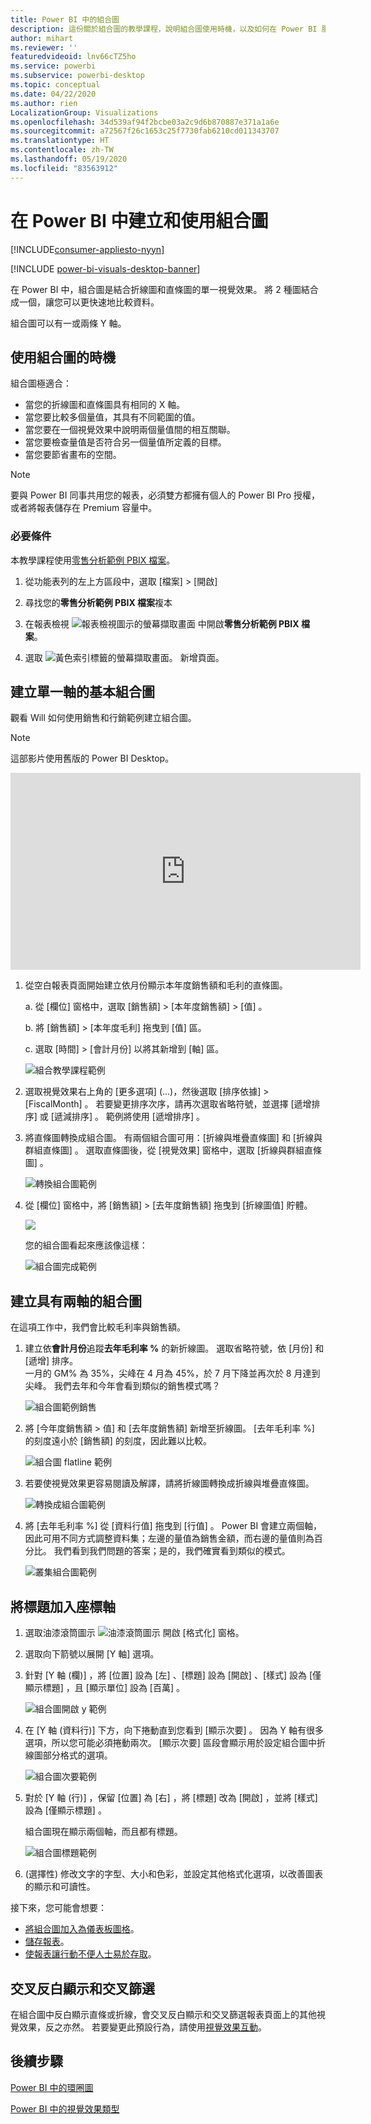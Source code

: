 ```yaml
---
title: Power BI 中的組合圖
description: 這份關於組合圖的教學課程，說明組合圖使用時機，以及如何在 Power BI 服務與 Desktop 中建置。
author: mihart
ms.reviewer: ''
featuredvideoid: lnv66cTZ5ho
ms.service: powerbi
ms.subservice: powerbi-desktop
ms.topic: conceptual
ms.date: 04/22/2020
ms.author: rien
LocalizationGroup: Visualizations
ms.openlocfilehash: 34d539af94f2bcbe03a2c9d6b870887e371a1a6e
ms.sourcegitcommit: a72567f26c1653c25f7730fab6210cd011343707
ms.translationtype: HT
ms.contentlocale: zh-TW
ms.lasthandoff: 05/19/2020
ms.locfileid: "83563912"
---
```

# <a name="create-and-use-combo-charts-in-power-bi"></a>在 Power BI 中建立和使用組合圖

[!INCLUDE[consumer-appliesto-nyyn](../includes/consumer-appliesto-nyyn.md)]

[!INCLUDE [power-bi-visuals-desktop-banner](../includes/power-bi-visuals-desktop-banner.md)]

在 Power BI 中，組合圖是結合折線圖和直條圖的單一視覺效果。 將 2 種圖結合成一個，讓您可以更快速地比較資料。

組合圖可以有一或兩條 Y 軸。

## <a name="when-to-use-a-combo-chart"></a>使用組合圖的時機
組合圖極適合：

* 當您的折線圖和直條圖具有相同的 X 軸。
* 當您要比較多個量值，其具有不同範圍的值。
* 當您要在一個視覺效果中說明兩個量值間的相互關聯。
* 當您要檢查量值是否符合另一個量值所定義的目標。
* 當您要節省畫布的空間。

> [!NOTE]
> 要與 Power BI 同事共用您的報表，必須雙方都擁有個人的 Power BI Pro 授權，或者將報表儲存在 Premium 容量中。

### <a name="prerequisites"></a>必要條件
本教學課程使用[零售分析範例 PBIX 檔案](https://download.microsoft.com/download/9/6/D/96DDC2FF-2568-491D-AAFA-AFDD6F763AE3/Retail%20Analysis%20Sample%20PBIX.pbix)。

1. 從功能表列的左上方區段中，選取 [檔案]   > [開啟] 
   
2. 尋找您的**零售分析範例 PBIX 檔案**複本

1. 在報表檢視 ![報表檢視圖示的螢幕擷取畫面](media/power-bi-visualization-kpi/power-bi-report-view.png) 中開啟**零售分析範例 PBIX 檔案**。

1. 選取 ![黃色索引標籤的螢幕擷取畫面。](media/power-bi-visualization-kpi/power-bi-yellow-tab.png) 新增頁面。



## <a name="create-a-basic-single-axis-combo-chart"></a>建立單一軸的基本組合圖
觀看 Will 如何使用銷售和行銷範例建立組合圖。
   > [!NOTE]
   > 這部影片使用舊版的 Power BI Desktop。
   > 
   > 
<iframe width="560" height="315" src="https://www.youtube.com/embed/lnv66cTZ5ho?list=PL1N57mwBHtN0JFoKSR0n-tBkUJHeMP2cP" frameborder="0" allowfullscreen></iframe>  

<a name="create"></a>

1. 從空白報表頁面開始建立依月份顯示本年度銷售額和毛利的直條圖。

    a.  從 [欄位] 窗格中，選取 [銷售額]  \> [本年度銷售額]   > [值]  。

    b.  將 [銷售額]  \> [本年度毛利]  拖曳到 [值]  區。

    c. 選取 [時間]  \> [會計月份]  以將其新增到 [軸]  區。

    ![組合教學課程範例](media/power-bi-visualization-combo-chart/combotutorial1new.png)
5. 選取視覺效果右上角的 [更多選項]  (...)，然後選取 [排序依據] > [FiscalMonth]  。 若要變更排序次序，請再次選取省略符號，並選擇 [遞增排序]  或 [遞減排序]  。 範例將使用 [遞增排序]  。

6. 將直條圖轉換成組合圖。 有兩個組合圖可用：[折線與堆疊直條圖]  和 [折線與群組直條圖]  。 選取直條圖後，從 [視覺效果]  窗格中，選取 [折線與群組直條圖]  。

    ![轉換組合圖範例](media/power-bi-visualization-combo-chart/converttocombo-new2.png)
7. 從 [欄位]  窗格中，將 [銷售額]  \> [去年度銷售額]  拖曳到 [折線圖值]  貯體。

   ![](media/power-bi-visualization-combo-chart/linevaluebucket.png)

   您的組合圖看起來應該像這樣：

   ![組合圖完成範例](media/power-bi-visualization-combo-chart/combochartdone-new.png)

## <a name="create-a-combo-chart-with-two-axes"></a>建立具有兩軸的組合圖
在這項工作中，我們會比較毛利率與銷售額。

1. 建立依**會計月份**追蹤**去年毛利率 %** 的新折線圖。 選取省略符號，依 [月份]  和 [遞增]  排序。  
一月的 GM% 為 35%，尖峰在 4 月為 45%，於 7 月下降並再次於 8 月達到尖峰。 我們去年和今年會看到類似的銷售模式嗎？

   ![組合圖範例銷售](media/power-bi-visualization-combo-chart/combo1-new.png)
2. 將 [今年度銷售額 > 值]  和 [去年度銷售額]  新增至折線圖。 [去年毛利率 %]  的刻度遠小於 [銷售額]  的刻度，因此難以比較。      

   ![組合圖 flatline 範例](media/power-bi-visualization-combo-chart/flatline-new.png)
3. 若要使視覺效果更容易閱讀及解譯，請將折線圖轉換成折線與堆疊直條圖。

   ![轉換成組合圖範例](media/power-bi-visualization-combo-chart/converttocombo-new.png)

4. 將 [去年毛利率 %]  從 [資料行值]  拖曳到 [行值]  。 Power BI 會建立兩個軸，因此可用不同方式調整資料集；左邊的量值為銷售金額，而右邊的量值則為百分比。 我們看到我們問題的答案；是的，我們確實看到類似的模式。

   ![叢集組合圖範例](media/power-bi-visualization-combo-chart/power-bi-clustered-combo.png)    

## <a name="add-titles-to-the-axes"></a>將標題加入座標軸
1. 選取油漆滾筒圖示 ![油漆滾筒圖示](media/power-bi-visualization-combo-chart/power-bi-paintroller.png) 開啟 [格式化] 窗格。
1. 選取向下箭號以展開 [Y 軸]  選項。
1. 針對 [Y 軸 (欄)]  ，將 [位置]  設為 [左]  、[標題]  設為 [開啟]  、[樣式]  設為 [僅顯示標題]  ，且 [顯示單位]  設為 [百萬]  。

   ![組合圖開啟 y 範例](media/power-bi-visualization-combo-chart/power-bi-open-y.png)
4. 在 [Y 軸 (資料行)]  下方，向下捲動直到您看到 [顯示次要]  。 因為 Y 軸有很多選項，所以您可能必須捲動兩次。 [顯示次要] 區段會顯示用於設定組合圖中折線圖部分格式的選項。

   ![組合圖次要範例](media/power-bi-visualization-combo-chart/power-bi-secondary.png)
5. 對於 [Y 軸 (行)]  ，保留 [位置]  為 [右]  ，將 [標題]  改為 [開啟]  ，並將 [樣式]  設為 [僅顯示標題]  。

   組合圖現在顯示兩個軸，而且都有標題。

   ![組合圖標題範例](media/power-bi-visualization-combo-chart/power-bi-2-titles.png)

6. (選擇性) 修改文字的字型、大小和色彩，並設定其他格式化選項，以改善圖表的顯示和可讀性。

接下來，您可能會想要：

* [將組合圖加入為儀表板圖格](../create-reports/service-dashboard-tiles.md)。
* [儲存報表](../create-reports/service-report-save.md)。
* [使報表讓行動不便人士易於存取](../create-reports/desktop-accessibility-overview.md)。

## <a name="cross-highlighting-and-cross-filtering"></a>交叉反白顯示和交叉篩選

在組合圖中反白顯示直條或折線，會交叉反白顯示和交叉篩選報表頁面上的其他視覺效果，反之亦然。 若要變更此預設行為，請使用[視覺效果互動](../create-reports/service-reports-visual-interactions.md)。

## <a name="next-steps"></a>後續步驟

[Power BI 中的環圈圖](power-bi-visualization-doughnut-charts.md)

[Power BI 中的視覺效果類型](power-bi-visualization-types-for-reports-and-q-and-a.md)
